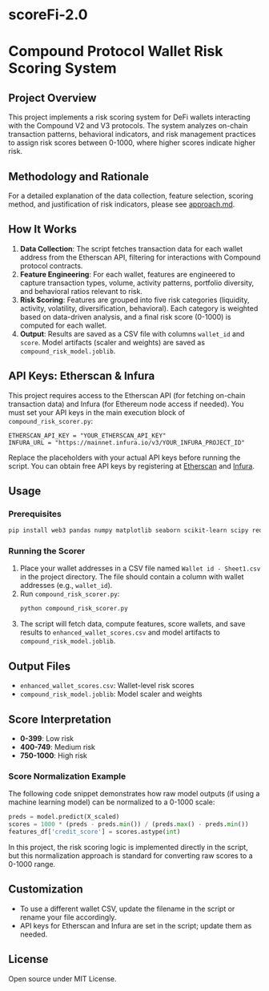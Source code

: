 # scoreFi-2.0



# Compound Protocol Wallet Risk Scoring System

## Project Overview
This project implements a risk scoring system for DeFi wallets interacting with the Compound V2 and V3 protocols. The system analyzes on-chain transaction patterns, behavioral indicators, and risk management practices to assign risk scores between 0-1000, where higher scores indicate higher risk.

## Methodology and Rationale
For a detailed explanation of the data collection, feature selection, scoring method, and justification of risk indicators, please see [approach.md](./approach.md).

## How It Works
1. **Data Collection**: The script fetches transaction data for each wallet address from the Etherscan API, filtering for interactions with Compound protocol contracts.
2. **Feature Engineering**: For each wallet, features are engineered to capture transaction types, volume, activity patterns, portfolio diversity, and behavioral ratios relevant to risk.
3. **Risk Scoring**: Features are grouped into five risk categories (liquidity, activity, volatility, diversification, behavioral). Each category is weighted based on data-driven analysis, and a final risk score (0-1000) is computed for each wallet.
4. **Output**: Results are saved as a CSV file with columns `wallet_id` and `score`. Model artifacts (scaler and weights) are saved as `compound_risk_model.joblib`.


## API Keys: Etherscan & Infura
This project requires access to the Etherscan API (for fetching on-chain transaction data) and Infura (for Ethereum node access if needed). You must set your API keys in the main execution block of `compound_risk_scorer.py`:

```
ETHERSCAN_API_KEY = "YOUR_ETHERSCAN_API_KEY"
INFURA_URL = "https://mainnet.infura.io/v3/YOUR_INFURA_PROJECT_ID"
```
Replace the placeholders with your actual API keys before running the script. You can obtain free API keys by registering at [Etherscan](https://etherscan.io/) and [Infura](https://infura.io/).

## Usage

### Prerequisites
```bash
pip install web3 pandas numpy matplotlib seaborn scikit-learn scipy requests joblib
```

### Running the Scorer
1. Place your wallet addresses in a CSV file named `Wallet id - Sheet1.csv` in the project directory. The file should contain a column with wallet addresses (e.g., `wallet_id`).
2. Run `compound_risk_scorer.py`:
   ```bash
   python compound_risk_scorer.py
   ```
3. The script will fetch data, compute features, score wallets, and save results to `enhanced_wallet_scores.csv` and model artifacts to `compound_risk_model.joblib`.

## Output Files
- `enhanced_wallet_scores.csv`: Wallet-level risk scores
- `compound_risk_model.joblib`: Model scaler and weights


## Score Interpretation
- **0-399**: Low risk
- **400-749**: Medium risk
- **750-1000**: High risk

### Score Normalization Example
The following code snippet demonstrates how raw model outputs (if using a machine learning model) can be normalized to a 0-1000 scale:
```python
preds = model.predict(X_scaled)
scores = 1000 * (preds - preds.min()) / (preds.max() - preds.min())
features_df['credit_score'] = scores.astype(int)
```
In this project, the risk scoring logic is implemented directly in the script, but this normalization approach is standard for converting raw scores to a 0-1000 range.

## Customization
- To use a different wallet CSV, update the filename in the script or rename your file accordingly.
- API keys for Etherscan and Infura are set in the script; update them as needed.

## License
Open source under MIT License.

